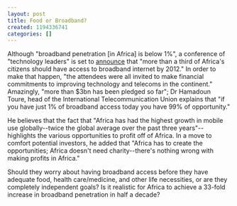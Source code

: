 ```yaml
---
layout: post
title: Food or Broadband?
created: 1194336741
categories: []
---
```

Although "broadband penetration [in Africa] is below 1%", a conference of "technology leaders" is set to <a href="http://news.bbc.co.uk/2/hi/technology/7063682.stm" target="_blank">announce</a> that "more than a third of Africa's citizens should have access to broadband internet by 2012." In order to make that happen, "the attendees were all invited to make financial commitments to improving technology and telecoms in the continent." Amazingly, "more than $3bn has been pledged so far"; Dr Hamadoun Toure, head of the International Telecommunication Union explains that "if you have just 1% of broadband access today you have 99% of opportunity."

He believes that the fact that "Africa has had the highest growth in mobile use globally--twice the global average over the past three years"--highlights the various opportunities to profit off of Africa. In a move to comfort potential investors, he added that "Africa has to create the opportunities; Africa doesn't need charity--there's nothing wrong with making profits in Africa."

Should they worry about having broadband access before they have adequate food, health care/medicine, and other life necessities, or are they completely independent goals? Is it realistic for Africa to achieve a 33-fold increase in broadband penetration in half a decade?
